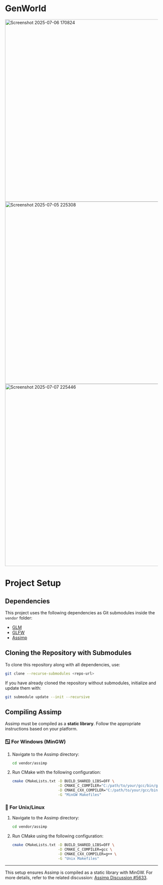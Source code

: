 # GenWorld

<img width="800" height="600" alt="Screenshot 2025-07-06 170824" src="https://github.com/user-attachments/assets/e57a6809-8ad7-45a6-bb7b-eb4024fc250d" />
<img width="800" height="600" alt="Screenshot 2025-07-05 225308" src="https://github.com/user-attachments/assets/224db705-b016-4076-8148-eae57d2d4bcc" />
<img width="800" height="600" alt="Screenshot 2025-07-07 225446" src="https://github.com/user-attachments/assets/85efebba-27ad-475e-b896-56469db3571c" />

# Project Setup

## Dependencies
This project uses the following dependencies as Git submodules inside the `vendor` folder:

- [GLM](https://github.com/g-truc/glm)
- [GLFW](https://github.com/glfw/glfw)
- [Assimp](https://github.com/assimp/assimp)

## Cloning the Repository with Submodules
To clone this repository along with all dependencies, use:

```sh
git clone --recurse-submodules <repo-url>
```

If you have already cloned the repository without submodules, initialize and update them with:

```sh
git submodule update --init --recursive
```

## Compiling Assimp

Assimp must be compiled as a **static library**. Follow the appropriate instructions based on your platform.

### 🪟 For Windows (MinGW)

1. Navigate to the Assimp directory:

   ```sh
   cd vendor/assimp
   ```

2. Run CMake with the following configuration:

   ```sh
   cmake CMakeLists.txt -D BUILD_SHARED_LIBS=OFF \
                        -D CMAKE_C_COMPILER="C:/path/to/your/gcc/bin/gcc.exe" \
                        -D CMAKE_CXX_COMPILER="C:/path/to/your/gcc/bin/g++.exe" \
                        -G "MinGW Makefiles"
   ```

### 🐧 For Unix/Linux

1. Navigate to the Assimp directory:

   ```sh
   cd vendor/assimp
   ```

2. Run CMake using the following configuration:

   ```sh
   cmake CMakeLists.txt -D BUILD_SHARED_LIBS=OFF \
                        -D CMAKE_C_COMPILER=gcc \
                        -D CMAKE_CXX_COMPILER=g++ \
                        -G "Unix Makefiles"
   ```

---

This setup ensures Assimp is compiled as a static library with MinGW. For more details, refer to the related discussion: [Assimp Discussion #5633](https://github.com/assimp/assimp/discussions/5633).

